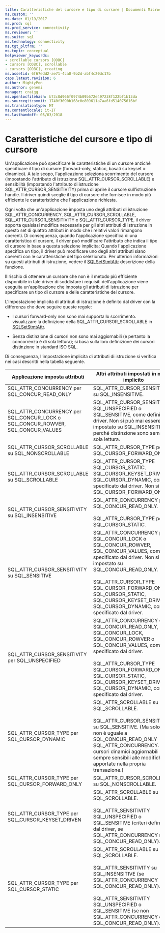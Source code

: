 ```yaml
---
title: Caratteristiche del cursore e tipo di cursore | Documenti Microsoft
ms.custom: ''
ms.date: 01/19/2017
ms.prod: sql
ms.prod_service: connectivity
ms.reviewer: ''
ms.suite: sql
ms.technology: connectivity
ms.tgt_pltfrm: ''
ms.topic: conceptual
helpviewer_keywords:
- scrollable cursors [ODBC]
- cursors [ODBC], scrollable
- cursors [ODBC], creating
ms.assetid: 6f67edd2-ae71-4ca0-9b2d-abf4c20dc17b
caps.latest.revision: 6
author: MightyPen
ms.author: genemi
manager: craigg
ms.openlocfilehash: b73c8d966f0974b09b672e497238f122bf1b13da
ms.sourcegitcommit: 1740f3090b168c0e809611a7aa6fd514075616bf
ms.translationtype: MT
ms.contentlocale: it-IT
ms.lasthandoff: 05/03/2018
---
```

# <a name="cursor-characteristics-and-cursor-type"></a>Caratteristiche del cursore e tipo di cursore
Un'applicazione può specificare le caratteristiche di un cursore anziché specificare il tipo di cursore (forward-only, statico, basati su keyset o dinamico). A tale scopo, l'applicazione seleziona scorrimento del cursore (impostando l'attributo di istruzione SQL_ATTR_CURSOR_SCROLLABLE) e sensibilità (impostando l'attributo di istruzione SQL_ATTR_CURSOR_SENSITIVITY) prima di aprire il cursore sull'istruzione handle. Il driver quindi sceglie il tipo di cursore che fornisce in modo più efficiente le caratteristiche che l'applicazione richiesta.  
  
 Ogni volta che un'applicazione imposta uno degli attributi di istruzione SQL_ATTR_CONCURRENCY, SQL_ATTR_CURSOR_SCROLLABLE, SQL_ATTR_CURSOR_SENSITIVITY o SQL_ATTR_CURSOR_TYPE, il driver apporta qualsiasi modifica necessaria per gli altri attributi di istruzione in questo set di quattro attributi in modo che i relativi valori rimangono coerenti. Di conseguenza, quando l'applicazione specifica di una caratteristica di cursore, il driver può modificare l'attributo che indica il tipo di cursore in base a questa selezione implicita; Quando l'applicazione specifica un tipo, il driver può modificare uno degli altri attributi siano coerenti con le caratteristiche del tipo selezionato. Per ulteriori informazioni su questi attributi di istruzione, vedere il [SQLSetStmtAttr](../../../odbc/reference/syntax/sqlsetstmtattr-function.md) descrizione della funzione.  
  
 Il rischio di ottenere un cursore che non è il metodo più efficiente disponibile in tale driver di soddisfare i requisiti dell'applicazione viene eseguita un'applicazione che imposta gli attributi di istruzione per specificare un tipo di cursore e delle caratteristiche del cursore.  
  
 L'impostazione implicita di attributi di istruzione è definito dal driver con la differenza che deve seguire queste regole:  
  
-   I cursori forward-only non sono mai supporta lo scorrimento. visualizzare la definizione della SQL_ATTR_CURSOR_SCROLLABLE in [SQLSetStmtAttr](../../../odbc/reference/syntax/sqlsetstmtattr-function.md).  
  
-   Senza distinzione di cursori non sono mai aggiornabili (e pertanto la concorrenza è di sola lettura); si basa sulla loro definizione dei cursori distinzione in standard ISO SQL.  
  
 Di conseguenza, l'impostazione implicita di attributi di istruzione si verifica nei casi descritti nella tabella seguente.  
  
|Applicazione imposta attributi|Altri attributi impostati in modo implicito|  
|-----------------------------------|-------------------------------------|  
|SQL_ATTR_CONCURRENCY per SQL_CONCUR_READ_ONLY|SQL_ATTR_CURSOR_SENSITIVITY su SQL_INSENSITIVE.|  
|SQL_ATTR_CONCURRENCY per SQL_CONCUR_LOCK o SQL_CONCUR_ROWVER, SQL_CONCUR_VALUES|SQL_ATTR_CURSOR_SENSITIVITY SQL_UNSPECIFIED o SQL_SENSITIVE, come definito dal driver. Non si può mai essere impostato su SQL_INSENSITIVE, perché distinzione sono sempre di sola lettura.|  
|SQL_ATTR_CURSOR_SCROLLABLE su SQL_NONSCROLLABLE|SQL_ATTR_CURSOR_TYPE per SQL_CURSOR_FORWARD_ONLY|  
|SQL_ATTR_CURSOR_SCROLLABLE su SQL_SCROLLABLE|SQL_ATTR_CURSOR_TYPE SQL_CURSOR_STATIC, SQL_CURSOR_KEYSET_DRIVEN o SQL_CURSOR_DYNAMIC, come specificato dal driver. Non si è mai SQL_CURSOR_FORWARD_ONLY.|  
|SQL_ATTR_CURSOR_SENSITIVITY su SQL_INSENSITIVE|SQL_ATTR_CONCURRENCY per SQL_CONCUR_READ_ONLY.<br /><br /> SQL_ATTR_CURSOR_TYPE per SQL_CURSOR_STATIC.|  
|SQL_ATTR_CURSOR_SENSITIVITY su SQL_SENSITIVE|SQL_ATTR_CONCURRENCY per SQL_CONCUR_LOCK o SQL_CONCUR_ROWVER, SQL_CONCUR_VALUES, come specificato dal driver. Non si è mai impostato su SQL_CONCUR_READ_ONLY.<br /><br /> SQL_ATTR_CURSOR_TYPE SQL_CURSOR_FORWARD_ONLY, SQL_CURSOR_STATIC, SQL_CURSOR_KEYSET_DRIVEN o SQL_CURSOR_DYNAMIC, come specificato dal driver.|  
|SQL_ATTR_CURSOR_SENSITIVITY per SQL_UNSPECIFIED|SQL_ATTR_CONCURRENCY su SQL_CONCUR_READ_ONLY, SQL_CONCUR_LOCK, SQL_CONCUR_ROWVER o SQL_CONCUR_VALUES, come specificato dal driver.<br /><br /> SQL_ATTR_CURSOR_TYPE SQL_CURSOR_FORWARD_ONLY, SQL_CURSOR_STATIC, SQL_CURSOR_KEYSET_DRIVEN o SQL_CURSOR_DYNAMIC, come specificato dal driver.|  
|SQL_ATTR_CURSOR_TYPE per SQL_CURSOR_DYNAMIC|SQL_ATTR_SCROLLABLE su SQL_SCROLLABLE.<br /><br /> SQL_ATTR_CURSOR_SENSITIVITY su SQL_SENSITIVE. (Ma solo se non è uguale a SQL_CONCUR_READ_ONLY SQL_ATTR_CONCURRENCY. I cursori dinamici aggiornabili sono sempre sensibili alle modifiche apportate nella propria transazione.)|  
|SQL_ATTR_CURSOR_TYPE per SQL_CURSOR_FORWARD_ONLY|SQL_ATTR_CURSOR_SCROLLABLE su SQL_NONSCROLLABLE.|  
|SQL_ATTR_CURSOR_TYPE per SQL_CURSOR_KEYSET_DRIVEN|SQL_ATTR_SCROLLABLE su SQL_SCROLLABLE.<br /><br /> SQL_ATTR_SENSITIVITY SQL_UNSPECIFIED o SQL_SENSITIVE (criteri definito dal driver, se SQL_ATTR_CONCURRENCY non SQL_CONCUR_READ_ONLY).|  
|SQL_ATTR_CURSOR_TYPE per SQL_CURSOR_STATIC|SQL_ATTR_SCROLLABLE su SQL_SCROLLABLE.<br /><br /> SQL_ATTR_SENSITIVITY su SQL_INSENSITIVE (se SQL_ATTR_CONCURRENCY SQL_CONCUR_READ_ONLY).<br /><br /> SQL_ATTR_SENSITIVITY SQL_UNSPECIFIED o SQL_SENSITIVE (se non SQL_ATTR_CONCURRENCY è SQL_CONCUR_READ_ONLY).|
